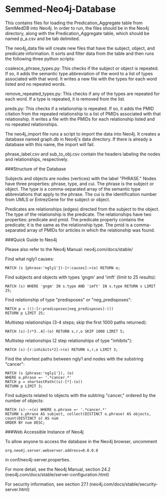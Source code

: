 # Semmed-Neo4j-Database

This contains files for loading the Predication_Aggregate table from SemMedDB into Neo4j.  In order to run, the files should be in the Neo4j directory, along with the Predication_Aggregate table, which should be named p_a.csv and be tab delimited.

The neo4j_data file will create new files that have the subject, object, and predicate information.  It sorts and filter data from the table and then runs the following three python scripts:

  coalesce_phrase_types.py: This checks if the subject or object is repeated.  If so, it adds the semantic type abbreviation of the word to a list of types associated with that word.  It writes a new file with the types for each word listed and no repeated words.

  remove_repeated_types.py: This checks if any of the types are repeated for each word.  If a type is repeated, it is removed from the list.

  preds.py: This checks if a relationship is repeated.  If so, it adds the PMID citation from the repeated relationship to a list of PMIDs associated with that relationship.  It writes a file with the PMIDs for each relationship listed and no repeated relationships.

The neo4j_import file runs a script to import the data into Neo4j.  It creates a database named graph.db in Neo4j's data directory.  If there is already a database with this name, the import will fail.

phrase_label.csv and sub_to_obj.csv contain the headers labeling the nodes and relationships, respectively.

###Structure of the Database

Subjects and objects are nodes (vertices) with the label "PHRASE."  Nodes have three properties: phrase, type, and cui.  The phrase is the subject or object.  The type is a comma-separated array of the semantic type abbreviations that apply to the phrase.  The cui is the identification number from UMLS or EntrezGene for the subject or object.

Predicates are relationships (edges) directed from the subject to the object.  The type of the relationship is the predicate.  The relationships have two properties: predicate and pmid.  The predicate property contains the predicate; it is the same as the relationship type.  The pmid is a comma-separated array of PMIDs for articles in which the relationship was found.

###Quick Guide to Neo4j

Please also refer to the Neo4j Manual: neo4j.com/docs/stable/

Find what ngly1 causes:

    MATCH (s {phrase:'ngly1'})-[r:causes]->(o) RETURN o;

Find subjects and objects with types 'gngm' and 'imft' (limit to 25 results):

    MATCH (s) WHERE 'gngm' IN s.type AND 'imft' IN s.type RETURN s LIMIT 25;

Find relationship of type "predisposes" or "neg_predisposes":

    MATCH p = (()-[r:predisposes|neg_predisposes]-())
    RETURN p LIMIT 25;

Multistep relationships (3-4 steps; skip the first 1000 paths returned):

    MATCH (s)-[r*3..4]-(o) RETURN s,r,o SKIP 1000 LIMIT 5;

Multistep relationships (2 step relationships of type "inhibits"):

    MATCH (s)-[r:inhibits*2]->(o) RETURN s,r,o LIMIT 3;

Find the shortest paths between ngly1 and nodes with the substring "cancer":

    MATCH (s {phrase:'ngly1'}), (o)
    WHERE o.phrase =~ '.*cancer.*'
    MATCH p = shortestPath((s)-[*]-(o))
    RETURN p LIMIT 3;

Find subjects related to objects with the subtring "cancer," ordered by the number of objects:

    MATCH (s)-->(o) WHERE o.phrase =~ '.*cancer.*'
    RETURN s.phrase AS subject, collect(DISTINCT o.phrase) AS objects, count(DISTINCT o) AS num
    ORDER BY num DESC;

###Web Accessible Instance of Neo4j

To allow anyone to access the database in the Neo4j browser, uncomment

    org.neo4j.server.webserver.address=0.0.0.0

in conf/neo4j-server.properties.

For more detail, see the Neo4j Manual, section 24.2 (neo4j.com/docs/stable/server-configuration.html)

For security information, see section 27.1 (neo4j.com/docs/stable/security-server.html)
